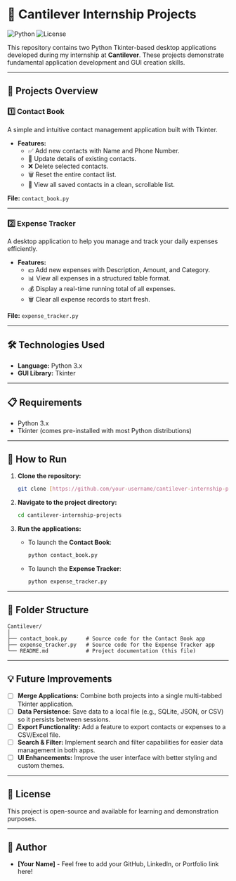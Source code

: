 # 📂 Cantilever Internship Projects

![Python](https://img.shields.io/badge/Python-3.x-blue.svg)
![License](https://img.shields.io/badge/License-MIT-green.svg)

This repository contains two Python Tkinter-based desktop applications developed during my internship at **Cantilever**. These projects demonstrate fundamental application development and GUI creation skills.

---

## 📌 Projects Overview

### 1️⃣ Contact Book
A simple and intuitive contact management application built with Tkinter.

-   **Features:**
    -   ✅ Add new contacts with Name and Phone Number.
    -   🔄 Update details of existing contacts.
    -   ❌ Delete selected contacts.
    -   🗑️ Reset the entire contact list.
    -   👀 View all saved contacts in a clean, scrollable list.

**File:** `contact_book.py`

---

### 2️⃣ Expense Tracker
A desktop application to help you manage and track your daily expenses efficiently.

-   **Features:**
    -   💵 Add new expenses with Description, Amount, and Category.
    -   📊 View all expenses in a structured table format.
    -   💰 Display a real-time running total of all expenses.
    -   🗑️ Clear all expense records to start fresh.

**File:** `expense_tracker.py`

---

## 🛠️ Technologies Used
-   **Language:** Python 3.x
-   **GUI Library:** Tkinter

---

## 📋 Requirements
-   Python 3.x
-   Tkinter (comes pre-installed with most Python distributions)

---

## 🚀 How to Run

1.  **Clone the repository:**
    ```bash
    git clone [https://github.com/your-username/cantilever-internship-projects.git](https://github.com/your-username/cantilever-internship-projects.git)
    ```

2.  **Navigate to the project directory:**
    ```bash
    cd cantilever-internship-projects
    ```

3.  **Run the applications:**

    * To launch the **Contact Book**:
        ```bash
        python contact_book.py
        ```

    * To launch the **Expense Tracker**:
        ```bash
        python expense_tracker.py
        ```
---

## 📂 Folder Structure

```
Cantilever/
│
├── contact_book.py      # Source code for the Contact Book app
├── expense_tracker.py   # Source code for the Expense Tracker app
└── README.md            # Project documentation (this file)
```

---

## 💡 Future Improvements

-   [ ] **Merge Applications:** Combine both projects into a single multi-tabbed Tkinter application.
-   [ ] **Data Persistence:** Save data to a local file (e.g., SQLite, JSON, or CSV) so it persists between sessions.
-   [ ] **Export Functionality:** Add a feature to export contacts or expenses to a CSV/Excel file.
-   [ ] **Search & Filter:** Implement search and filter capabilities for easier data management in both apps.
-   [ ] **UI Enhancements:** Improve the user interface with better styling and custom themes.

---

## 📜 License

This project is open-source and available for learning and demonstration purposes.

---

## 👤 Author

* **[Your Name]** - Feel free to add your GitHub, LinkedIn, or Portfolio link here!
